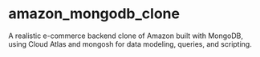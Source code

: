 # amazon_mongodb_clone
A realistic e-commerce backend clone of Amazon built with MongoDB, using Cloud Atlas and mongosh for data modeling, queries, and scripting.
